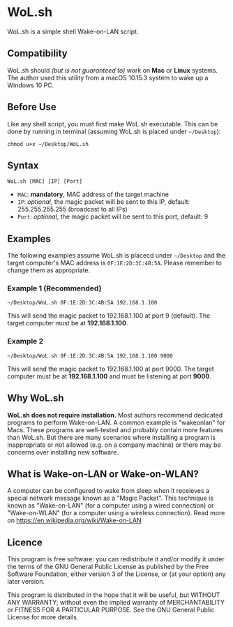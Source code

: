 # WoL.sh
WoL.sh is a simple shell Wake-on-LAN script.

## Compatibility
WoL.sh should *(but is not guaranteed to)* work on __Mac__ or __Linux__ systems.  The author used this utility from a macOS 10.15.3 system to wake up a Windows 10 PC.

## Before Use
Like any shell script, you must first make WoL.sh executable.  This can be done by running in terminal (assuming WoL.sh is placed under `~/Desktop`):
```
chmod u+x ~/Desktop/WoL.sh
```

## Syntax
    WoL.sh [MAC] [IP] [Port]
- `MAC`: __mandatory__, MAC address of the target machine
- `IP`: *optional*, the magic packet will be sent to this IP, default: 255.255.255.255 (broadcast to all IPs)
- `Port`: *optional*, the magic packet will be sent to this port, default: 9

## Examples
The following examples assume WoL.sh is placecd under `~/Desktop` and the target computer's MAC address is `0F:1E:2D:3C:4B:5A`. Please remember to change them as appropriate.

### Example 1 (Recommended)
```
~/Desktop/WoL.sh 0F:1E:2D:3C:4B:5A 192.168.1.100
```
This will send the magic packet to 192.168.1.100 at port 9 (default).  The target computer must be at __192.168.1.100__.

### Example 2
```
~/Desktop/WoL.sh 0F:1E:2D:3C:4B:5A 192.168.1.100 9000
```
This will send the magic packet to 192.168.1.100 at port 9000.  The target computer must be at __192.168.1.100__ and must be listening at port __9000__.

## Why WoL.sh
<b>WoL.sh does not require installation.</b>  Most authors recommend dedicated programs to perform Wake-on-LAN. A common example is "wakeonlan" for Macs.  These programs are well-tested and probably contain more features than WoL.sh.  But there are many scenarios where installing a program is inappropriate or not allowed (e.g. on a company machine) or there may be  concerns over installing new software.

## What is Wake-on-LAN or Wake-on-WLAN?
A computer can be configured to wake from sleep when it receieves a special network message known as a "Magic Packet".  This technique is known as "Wake-on-LAN" (for a computer using a wired connection) or "Wake-on-WLAN" (for a computer using a wireless connection).  Read more on https://en.wikipedia.org/wiki/Wake-on-LAN

## Licence
This program is free software: you can redistribute it and/or modify it under the terms of the GNU General Public License as published by the Free Software Foundation, either version 3 of the License, or (at your option) any later version.

This program is distributed in the hope that it will be useful, but WITHOUT ANY WARRANTY; without even the implied warranty of MERCHANTABILITY or FITNESS FOR A PARTICULAR PURPOSE. See the GNU General Public License for more details.
